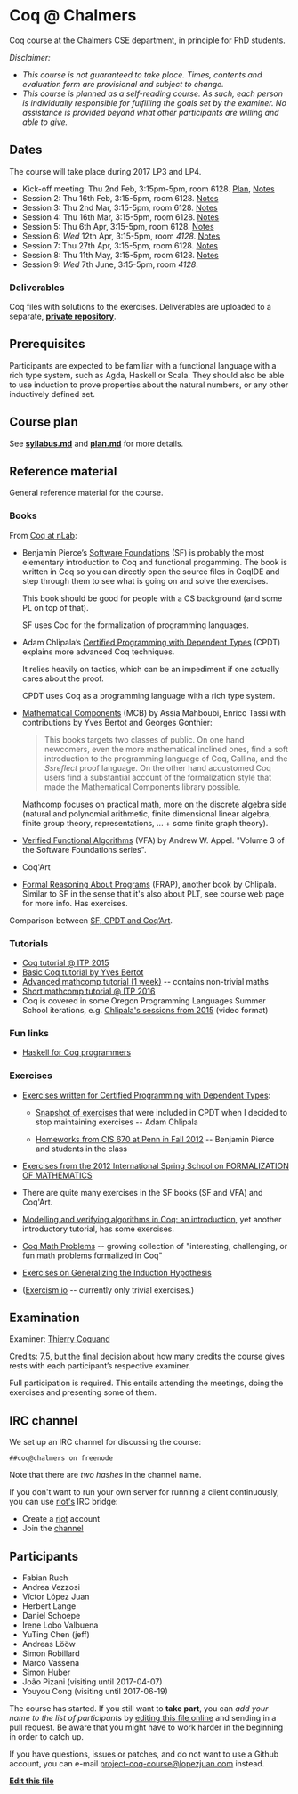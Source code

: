 # Coq @ Chalmers

Coq course at the Chalmers CSE department, in principle for PhD students.

*Disclaimer:*
- *This course is not guaranteed to take place. Times, contents and evaluation form are provisional and subject to change.*
- *This course is planned as a self-reading course. As such, each person is individually responsible for fulfilling the goals set by the examiner. No assistance is provided beyond what other participants are willing and able to give.*

## Dates

The course will take place during 2017 LP3 and LP4.

- Kick-off meeting: Thu 2nd Feb, 3:15pm-5pm, room 6128. [Plan](plan.md), [Notes](notes/session01.md)
- Session 2: Thu 16th Feb, 3:15-5pm, room 6128. [Notes](/notes/session02.md)
- Session 3: Thu 2nd Mar, 3:15-5pm, room 6128. [Notes](/notes/session03.md)
- Session 4: Thu 16th Mar, 3:15-5pm, room 6128. [Notes](/notes/session04.md)
- Session 5: Thu 6th Apr, 3:15-5pm, room 6128. [Notes](/notes/session05.md)
- Session 6: *Wed* 12th Apr, 3:15-5pm, room *4128*. [Notes](/notes/session06.md)
- Session 7: Thu 27th Apr, 3:15-5pm, room 6128. [Notes](/notes/session07.md)
- Session 8: Thu 11th May, 3:15-5pm, room 6128. [Notes](/notes/session08.md)
- Session 9: *Wed* 7th June, 3:15-5pm, room *4128*.

### Deliverables

Coq files with solutions to the exercises. Deliverables are uploaded to a separate, [**private repository**](https://github.com/dschoepe/coq-course-exercises).

## Prerequisites

Participants are expected to be familiar with a functional language
with a rich type system, such as Agda, Haskell or Scala. They
should also be able to use induction to prove properties about
the natural numbers, or any other inductively defined set.

## Course plan

See **[syllabus.md](syllabus.md)** and **[plan.md](plan.md)** for more details.

## Reference material

General reference material for the course.

### Books

From [Coq at nLab](https://ncatlab.org/nlab/show/Coq):

+ Benjamin Pierce’s [Software Foundations](http://www.cis.upenn.edu/~bcpierce/sf) (SF) is probably the most elementary introduction to Coq and functional progamming. The book is written in Coq so you can directly open the source files in CoqIDE and step through them to see what is going on and solve the exercises.

  This book should be good for people with a CS background (and some PL on top of that).

  SF uses Coq for the formalization of programming languages.

+ Adam Chlipala’s [Certified Programming with Dependent Types](http://adam.chlipala.net/cpdt/) (CPDT) explains more advanced Coq techniques.

  It relies heavily on tactics, which can be an impediment if one actually cares about the proof.

  CPDT uses Coq as a programming language with a rich type system.

+ [Mathematical Components](https://math-comp.github.io/mcb/book.pdf) (MCB) by Assia Mahboubi, Enrico Tassi with contributions by Yves Bertot and Georges Gonthier:

  > This books targets two classes of public.  On one hand newcomers, even the
  > more mathematical inclined ones,  find a soft introduction to the programming
  > language of Coq, Gallina, and the *Ssreflect* proof language.  On the other hand
  > accustomed Coq users find a substantial account of the formalization style that
  > made the Mathematical Components library possible.

  Mathcomp focuses on practical math, more on the discrete algebra side
  (natural and polynomial arithmetic, finite dimensional linear algebra,
  finite group theory, representations, ... + some finite graph theory).

+ [Verified Functional Algorithms](https://www.cs.princeton.edu/~appel/vfa/) (VFA) by Andrew W. Appel. "Volume 3 of the Software Foundations series".

+ Coq'Art

+ [Formal Reasoning About Programs](http://adam.chlipala.net/frap/) (FRAP), another book by Chlipala. Similar to SF in the sense that it's also about PLT, see course web page for more info. Has exercises.

Comparison between [SF, CPDT and Coq’Art](http://lambda.jstolarek.com/2016/06/coqart-cpdt-and-sf-a-review-of-books-on-coq-proof-assistant/).

### Tutorials

  - [Coq tutorial @ ITP 2015](https://coq.inria.fr/coq-itp-2015)
  - [Basic Coq tutorial by Yves Bertot](https://team.inria.fr/marelle/en/coq-winter-school-2016/)
  - [Advanced mathcomp tutorial (1 week)](https://team.inria.fr/marelle/en/advanced-coq-winter-school-2016/) -- contains non-trivial maths
  - [Short mathcomp tutorial @ ITP 2016](https://github.com/math-comp/wiki/wiki/tutorial-itp2016)
  - Coq is covered in some Oregon Programming Languages Summer School iterations, e.g. [Chlipala's sessions from 2015](https://www.cs.uoregon.edu/research/summerschool/summer15/curriculum.html) (video format)

### Fun links

  - [Haskell for Coq programmers](http://blog.ezyang.com/2014/03/haskell-for-coq-programmers/)

### Exercises

+ [Exercises written for Certified Programming with Dependent Types](http://adam.chlipala.net/cpdt/ex/):

  + [Snapshot of exercises](http://adam.chlipala.net/cpdt/ex/exercises.pdf) that were included in CPDT when I decided to stop maintaining exercises -- Adam Chlipala

  + [Homeworks from CIS 670 at Penn in Fall 2012](http://www.cis.upenn.edu/~bcpierce/courses/670Fall12/) -- Benjamin Pierce and students in the class

+ [Exercises from the 2012 International Spring School on FORMALIZATION OF MATHEMATICS](http://www-sop.inria.fr/manifestations/MapSpringSchool/program.html)

+ There are quite many exercises in the SF books (SF and VFA) and Coq'Art.

+ [Modelling and verifying algorithms in Coq: an introduction](http://www.di.ens.fr/~zappa/teaching/coq/ecole11/), yet another introductory tutorial, has some exercises.

+ [Coq Math Problems](https://coq-math-problems.github.io/) -- growing collection of "interesting, challenging, or fun math problems formalized in Coq"

+ [Exercises on Generalizing the Induction Hypothesis](https://homes.cs.washington.edu/~jrw12/InductionExercises.html)

+ ([Exercism.io](http://exercism.io/languages/coq/exercises) -- currently only trivial exercises.)

## Examination

Examiner: [Thierry Coquand](http://www.cse.chalmers.se/~coquand/)

Credits: 7.5, but the final decision about how many credits the course gives rests with each participant’s respective examiner.

Full participation is required. This entails attending the meetings, doing the exercises and presenting some of them.



## IRC channel

We set up an IRC channel for discussing the course:

    ##coq@chalmers on freenode

Note that there are *two hashes* in the channel name.

If you don't want to run your own server for running a client continuously, you
can use [riot's](http://riot.im) IRC bridge:

- Create a [riot](http://riot.im/) account
- Join the [channel](https://riot.im/app/#/room/#freenode_##coq@chalmers:matrix.org)

## Participants

+ Fabian Ruch
+ Andrea Vezzosi
+ Víctor López Juan
+ Herbert Lange
+ Daniel Schoepe
+ Irene Lobo Valbuena
+ YuTing Chen (jeff)
+ Andreas Lööw
+ Simon Robillard
+ Marco Vassena
+ Simon Huber
+ João Pizani (visiting until 2017-04-07)
+ Youyou Cong (visiting until 2017-06-19)

The course has started. If you still want to **take part**, you can *add your name to the list of participants* by [editing this file online][edit] and sending in a pull request. Be aware that you might have to work harder in the beginning in order to catch up.

If you have questions, issues or patches, and do not want to use a Github account, you can e-mail <project-coq-course@lopezjuan.com> instead.

[**Edit this file**][edit]

[edit]: https://github.com/vlopezj/coq-course/edit/master/README.md
